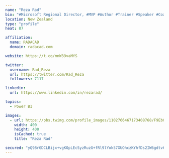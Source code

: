 ```yaml
---
name: "Reza Rad"
bio: "#Microsoft Regional Director, #MVP #Author #Trainer #Speaker #Coach #Consultant #PowerBI "
location: New Zealand
type: "profile"
heat: 87

affiliation:
  name: RADACAD
  domain: radacad.com

website: https://t.co/mnW39vaMYS

twitter:
  username: Rad_Reza
  url: https://twitter.com/Rad_Reza
  followers: 7117

linkedin:
  url: https://www.linkedin.com/in/rezarad/

topics:
  - Power BI

images:
  - url: https://pbs.twimg.com/profile_images/1102766467173408768/F9EbQENa_400x400.png
    width: 400
    height: 400
    isCached: true
    title: "Reza Rad"

secured: "yQ98rGDCLBijx+vgKOpLEcSyzRuzG+fRl9lYok57XUOhczKYhfDs2IW6gdtv6AjP/EbHGxQ7NOwgURhupJrFNbq9FjWMx5vx4+TZoB+URRWQKAsoJftqpSPymUbFhvO1xBIn607UFkQnQZUk5s/u3sZYiXDVJ2e0JHUay1n7NvhBcgHGjIKCt0fCrZoKlCEx5ODMPhndDzr9XleI43lXpzAdsaY+uJiEBEat51mqCl8ZJGxp3ZgCONtyrrxsbBctlq0Ey4saPOTX6GiY6hu6ESU0z5pVYecj+HCrC7yQ7bEfxJecSN48y21GpleioXdaudW9CgNDtLpzTEYAlXYVzXTSTQYFmJ+ruKrjDu5vVBB6seWIqlgrcWIJHQKKpmKIelkQbLbsUpkv4sMWeKe2onptzx/A2UriRtedhJlBbkM=;5xgx6K2L4Ux2980LfwWQMw=="
---
```


